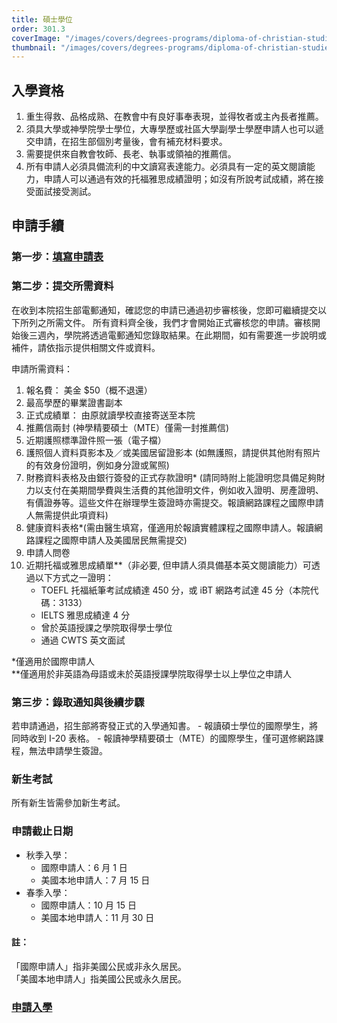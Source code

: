 ```yaml
---
title: 碩士學位
order: 301.3
coverImage: "/images/covers/degrees-programs/diploma-of-christian-studies.cover.jpg"
thumbnail: "/images/covers/degrees-programs/diploma-of-christian-studies.thumbnail.jpg"
---
```


## 入學資格

1. 重生得救、品格成熟、在教會中有良好事奉表現，並得牧者或主內長者推薦。
2. 須具大學或神學院學士學位，大專學歷或社區大學副學士學歷申請人也可以遞交申請，在招生部個別考量後，會有補充材料要求。
3. 需要提供來自教會牧師、長老、執事或領袖的推薦信。
4. 所有申請人必須具備流利的中文讀寫表達能力。必須具有一定的英文閱讀能力，申請人可以通過有效的托福雅思成績證明；如沒有所說考試成績，將在接受面試接受測試。

## 申請手續
### 第一步：[填寫申請表](https://cwts.populiweb.com/router/admissions/onlineapplications/index?application_form=2&source=3)
### 第二步：提交所需資料

在收到本院招生部電郵通知，確認您的申請已通過初步審核後，您即可繼續提交以下所列之所需文件。 所有資料齊全後，我們才會開始正式審核您的申請。審核開始後三週內，學院將透過電郵通知您錄取結果。在此期間，如有需要進一步說明或補件，請依指示提供相關文件或資料。

申請所需資料：

1. 報名費： 美金 $50（概不退還）
2. 最高學歷的畢業證書副本
3. 正式成績單： 由原就讀學校直接寄送至本院
4. 推薦信兩封 (神學精要碩士（MTE）僅需一封推薦信)
5. 近期護照標準證件照一張（電子檔）
6. 護照個人資料頁影本及／或美國居留證影本 (如無護照，請提供其他附有照片的有效身份證明，例如身分證或駕照)
7. 財務資料表格及由銀行簽發的正式存款證明\* (請同時附上能證明您具備足夠財力以支付在美期間學費與生活費的其他證明文件，例如收入證明、房產證明、有價證券等。這些文件在辦理學生簽證時亦需提交。報讀網路課程之國際申請人無需提供此項資料)
8. 健康資料表格\*(需由醫生填寫，僅適用於報讀實體課程之國際申請人。報讀網路課程之國際申請人及美國居民無需提交)
9. 申請人問卷
10. 近期托福或雅思成績單\*\*（非必要, 但申請人須具備基本英文閱讀能力）可透過以下方式之一證明：
    - TOEFL 托福紙筆考試成績達 450 分，或 iBT 網路考試達 45 分（本院代碼：3133）
    - IELTS 雅思成績達 4 分
    - 曾於英語授課之學院取得學士學位
    - 通過 CWTS 英文面試

\*僅適用於國際申請人 \
\*\*僅適用於非英語為母語或未於英語授課學院取得學士以上學位之申請人
### 第三步：錄取通知與後續步驟
若申請通過，招生部將寄發正式的入學通知書。
    - 報讀碩士學位的國際學生，將同時收到 I-20 表格。
    - 報讀神學精要碩士（MTE）的國際學生，僅可選修網路課程，無法申請學生簽證。
### 新生考試
所有新生皆需參加新生考試。
### 申請截止日期
- 秋季入學：
    - 國際申請人：6 月 1 日
    - 美國本地申請人：7 月 15 日
- 春季入學：
    - 國際申請人：10 月 15 日
    - 美國本地申請人：11 月 30 日
#### 註：
「國際申請人」指非美國公民或非永久居民。\
「美國本地申請人」指美國公民或永久居民。
### [申請入學](https://cwts.populiweb.com/router/admissions/onlineapplications/index?application_form=2&source=3)


